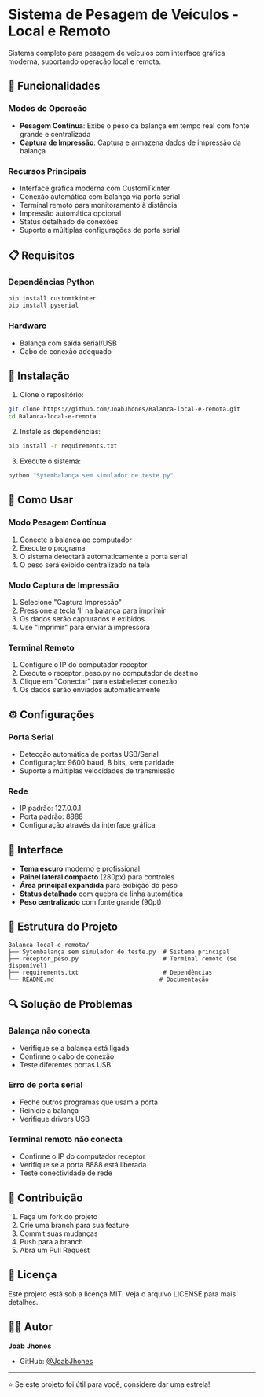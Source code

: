 # Sistema de Pesagem de Veículos - Local e Remoto

Sistema completo para pesagem de veículos com interface gráfica moderna, suportando operação local e remota.

## 🚀 Funcionalidades

### Modos de Operação
- **Pesagem Contínua**: Exibe o peso da balança em tempo real com fonte grande e centralizada
- **Captura de Impressão**: Captura e armazena dados de impressão da balança

### Recursos Principais
- Interface gráfica moderna com CustomTkinter
- Conexão automática com balança via porta serial
- Terminal remoto para monitoramento à distância
- Impressão automática opcional
- Status detalhado de conexões
- Suporte a múltiplas configurações de porta serial

## 📋 Requisitos

### Dependências Python
```bash
pip install customtkinter
pip install pyserial
```

### Hardware
- Balança com saída serial/USB
- Cabo de conexão adequado

## 🔧 Instalação

1. Clone o repositório:
```bash
git clone https://github.com/JoabJhones/Balanca-local-e-remota.git
cd Balanca-local-e-remota
```

2. Instale as dependências:
```bash
pip install -r requirements.txt
```

3. Execute o sistema:
```bash
python "Sytembalança sem simulador de teste.py"
```

## 📖 Como Usar

### Modo Pesagem Contínua
1. Conecte a balança ao computador
2. Execute o programa
3. O sistema detectará automaticamente a porta serial
4. O peso será exibido centralizado na tela

### Modo Captura de Impressão
1. Selecione "Captura Impressão"
2. Pressione a tecla 'I' na balança para imprimir
3. Os dados serão capturados e exibidos
4. Use "Imprimir" para enviar à impressora

### Terminal Remoto
1. Configure o IP do computador receptor
2. Execute o receptor_peso.py no computador de destino
3. Clique em "Conectar" para estabelecer conexão
4. Os dados serão enviados automaticamente

## ⚙️ Configurações

### Porta Serial
- Detecção automática de portas USB/Serial
- Configuração: 9600 baud, 8 bits, sem paridade
- Suporte a múltiplas velocidades de transmissão

### Rede
- IP padrão: 127.0.0.1
- Porta padrão: 8888
- Configuração através da interface gráfica

## 🎨 Interface

- **Tema escuro** moderno e profissional
- **Painel lateral compacto** (280px) para controles
- **Área principal expandida** para exibição do peso
- **Status detalhado** com quebra de linha automática
- **Peso centralizado** com fonte grande (90pt)

## 📁 Estrutura do Projeto

```
Balanca-local-e-remota/
├── Sytembalança sem simulador de teste.py  # Sistema principal
├── receptor_peso.py                        # Terminal remoto (se disponível)
├── requirements.txt                        # Dependências
└── README.md                              # Documentação
```

## 🔍 Solução de Problemas

### Balança não conecta
- Verifique se a balança está ligada
- Confirme o cabo de conexão
- Teste diferentes portas USB

### Erro de porta serial
- Feche outros programas que usam a porta
- Reinicie a balança
- Verifique drivers USB

### Terminal remoto não conecta
- Confirme o IP do computador receptor
- Verifique se a porta 8888 está liberada
- Teste conectividade de rede

## 🤝 Contribuição

1. Faça um fork do projeto
2. Crie uma branch para sua feature
3. Commit suas mudanças
4. Push para a branch
5. Abra um Pull Request

## 📄 Licença

Este projeto está sob a licença MIT. Veja o arquivo LICENSE para mais detalhes.

## 👨‍💻 Autor

**Joab Jhones**
- GitHub: [@JoabJhones](https://github.com/JoabJhones)

---

⭐ Se este projeto foi útil para você, considere dar uma estrela!